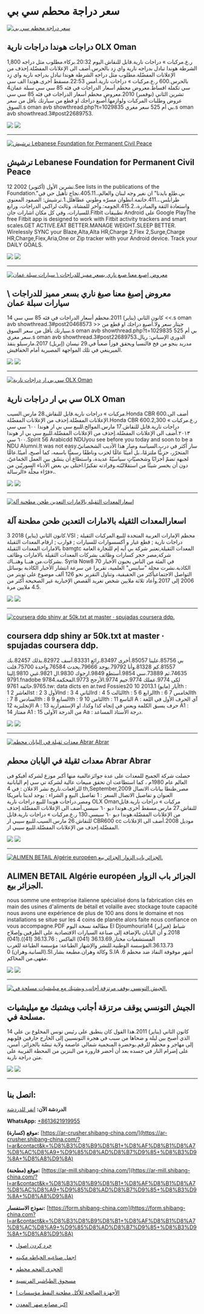 # سعر دراجة محطم سي بي

<a href="https://swt.shibang-china.com/?l=ar&img&k=%D8%B3%D8%B9%D8%B1+%D8%AF%D8%B1%D8%A7%D8%AC%D8%A9+%D9%85%D8%AD%D8%B7%D9%85+%D8%B3%D9%8A+%D8%A8%D9%8A" target="_blank">![سعر دراجة محطم سي بي](http://static.shibang-china.com/all-800x300/1119.jpg)</a>

## دراجات هوندا دراجات نارية OLX Oman
1,800 ر.ع.مركبات » دراجات نارية.قابل للنقاش.اليوم 20:32.بركاء.مطلوب مثل دراجه الشرطة هوندا تبادل بدراجه نارية واي زِد بالحرس.أضف الى الإعلانات المفضّلة.إحذف من الإعلانات المفضّلة.مطلوب مثل دراجه الشرطة هوندا تبادل بدراجه نارية واي زِد بالحرس.600 ر.ع.مركبات » دراجات نارية.أمس 22:53.مسقط أخرى.هوندا الف سي سي تكملة اقساط.معروض محطم أسعار الدراجات في فئه 85 سي سي سبلة عمان4 تشرين الثاني (نوفمبر) 2010.معروض محطم أسعار الدراجات في فئه 85 سي سي عروض وطلبات المركبات ولوازمها.أصبغ دراجك او قطع من سيارتك بأقل من سعر السوق.s oman avb showthread.php?t=1029835 بي أم 525 سعر مغري.s oman avb showthread.3#post22689753.


<a href="https://whatsapp.shibangsoft.com/WhatsApp.php" target="_blank" title="WhatsApp">![](http://static.shibang-china.com/icon/whatsapp.png)</a> <a href="https://swt.shibang-china.com/?l=ar&icon&k=%D8%B3%D8%B9%D8%B1+%D8%AF%D8%B1%D8%A7%D8%AC%D8%A9+%D9%85%D8%AD%D8%B7%D9%85+%D8%B3%D9%8A+%D8%A8%D9%8A" target="_blank">![](http://static.shibang-china.com/icon/chat-ar.png)</a>

---

<a href="https://swt.shibang-china.com/?l=ar&img&k=%D8%B3%D8%B9%D8%B1+%D8%AF%D8%B1%D8%A7%D8%AC%D8%A9+%D9%85%D8%AD%D8%B7%D9%85+%D8%B3%D9%8A+%D8%A8%D9%8A" target="_blank">![ترشيش Lebanese Foundation for Permanent Civil Peace](http://static.shibang-china.com/all-800x300/25.jpg)</a>

## ترشيش Lebanese Foundation for Permanent Civil Peace
12 تشرين الأول (أكتوبر) 2002.See lists in the publications of the Foundation.&quot;بي.طلع بايدنا&quot; ان نغير وجه لبنان والعالم،.405.11.نجاح تأهيل حي في طرابلس.،.411.خاتمة.انطوان مسرّه وطوني عطاهلل.1.ترشيش: الصمود المعنوي واستعادة الثقة والمبادرة،.415.2.الجومه:.وآخر للمشاة، وثالث لراكبي الدراجات، ورابع للسيارات، وفي كل مكان اشارات جان.Fitbit تطبيقات Android على Google PlayThe free Fitbit app is designed to work with Fitbit activity trackers and smart scales.GET ACTIVE.EAT BETTER.MANAGE WEIGHT.SLEEP BETTER. Wirelessly SYNC your Blaze,Alta,Alta HR,Charge 2,Flex 2,Surge,Charge HR,Charge,Flex,Aria,One or Zip tracker with your Android device. Track your DAILY GOALS.


<a href="https://whatsapp.shibangsoft.com/WhatsApp.php" target="_blank" title="WhatsApp">![](http://static.shibang-china.com/icon/whatsapp.png)</a> <a href="https://swt.shibang-china.com/?l=ar&icon&k=%D8%B3%D8%B9%D8%B1+%D8%AF%D8%B1%D8%A7%D8%AC%D8%A9+%D9%85%D8%AD%D8%B7%D9%85+%D8%B3%D9%8A+%D8%A8%D9%8A" target="_blank">![](http://static.shibang-china.com/icon/chat-ar.png)</a>

---

<a href="https://swt.shibang-china.com/?l=ar&img&k=%D8%B3%D8%B9%D8%B1+%D8%AF%D8%B1%D8%A7%D8%AC%D8%A9+%D9%85%D8%AD%D8%B7%D9%85+%D8%B3%D9%8A+%D8%A8%D9%8A" target="_blank">![معروض إصبغ معنا صبغ ناري بسعر مميز للدراجات \ سيارات سبلة عمان](http://static.shibang-china.com/all-800x300/627.jpg)</a>

## معروض إصبغ معنا صبغ ناري بسعر مميز للدراجات \ سيارات سبلة عمان
14 كانون الثاني (يناير) 2011.محطم أسعار الدراجات في فئه 85 سي سي &lt;&lt;.s oman avb showthread.3#post20468573 &gt;&gt; جيتار سعر ولا.أصبغ دراجك او قطع من سيارتك بأقل من سعر السوق.s oman avb showthread.php?t=1029835 بي أم 525 سعر مغري.s oman avb showthread.3#post22689753.الدوري الإسباني: ريال مدريد ينجو من فخ فالنسيا ويحقق فوزاً صعباً في.29 نيسان (إبريل) 2017.مارسيلو ينقذ الميرينغي في تلك المواجهة المصيرية أمام الخفافيش.


<a href="https://whatsapp.shibangsoft.com/WhatsApp.php" target="_blank" title="WhatsApp">![](http://static.shibang-china.com/icon/whatsapp.png)</a> <a href="https://swt.shibang-china.com/?l=ar&icon&k=%D8%B3%D8%B9%D8%B1+%D8%AF%D8%B1%D8%A7%D8%AC%D8%A9+%D9%85%D8%AD%D8%B7%D9%85+%D8%B3%D9%8A+%D8%A8%D9%8A" target="_blank">![](http://static.shibang-china.com/icon/chat-ar.png)</a>

---

<a href="https://swt.shibang-china.com/?l=ar&img&k=%D8%B3%D8%B9%D8%B1+%D8%AF%D8%B1%D8%A7%D8%AC%D8%A9+%D9%85%D8%AD%D8%B7%D9%85+%D8%B3%D9%8A+%D8%A8%D9%8A" target="_blank">![سي بي ار دراجات نارية OLX Oman](http://static.shibang-china.com/all-800x300/335.jpg)</a>

## سي بي ار دراجات نارية OLX Oman
مركبات » دراجات نارية.قابل للنقاش.28 مارس.السيب.Honda CBR 600.أضف الى الإعلانات المفضّلة.إحذف من الإعلانات المفضّلة.Honda CBR 600.2,300 ر.ع.مركبات » دراجات نارية.قابل للنقاش.17 مارس.الموالح.للبيع سي بي ار هوندا ٦٠٠ سي سي ٢٠١٣.أضف الى الإعلانات المفضّلة.إحذف من الإعلانات المفضّلة.للبيع سي بي ار هوندا ٦٠٠ سي.Spirit 56 Arabicdd NDUyou see before you today and soon to be a NDU Alumni.It was not easy.ﺳﺎﺭ ﺃﻛﺜﺮ ﻓﻲ ﺩﺭﺏ.ﺍﻟﺴﻴﺎﺳﺔ ﻭﺻﺎﺭ ﻫﺬﺍ ﺍﻷﺩﻳﺐ ﺍﻟﺸﺨﺼﺎﻧﻲّ ﺍﻟﻤﺘﺤﺮّﺭ، ﺣﺰﺑﻴًّﺎ ﻣﻠﺘﺰﻣًﺎ،.ﺑﻞ ﺃﻣﻴﻨًﺎ ﻋﺎﻣًّﺎ ﻟﺤﺰﺏ ﻭﻧﺎﻃﻘًﺎ ﺭﺳﻤﻴًّﺎ ﺑﺎﺳﻤﻪ، ﻛﻤﺎ ﺃﺻﺒﺢ، ﺃﻣﻴﻨًﺎ.ﻋﺎﻣًّﺎ ﻟﺠﺒﻬﺔ ﺗﻀﻢّ ﺃﺣﺰﺍﺑًﺎ ﻭﺷﺨﺼﻴّﺎﺕٍ ﺳﻴﺎﺳﻴّﺔً ﻋﺪﻳﺪﺓ، ﻭﺍﺳﺘﻄﺎﻉ.ﺃﻥ ﻳﻨﺴّﻖ ﺑﻴﻦ ﺍﻟﻌﻤﻞ ﺍﻟﺠَﻤﺎﻋﻲّ، ﺩﻭﻥ ﺃﻥ ﻳﺨﺴﺮ ﺷﻴﺌًﺎ ﻣﻦ ﺍﺳﺘﻘﻼﻟﻴّﺘﻪ.ﻭﻓﺮﺍﺩﺗﻪ ﺗﻔﻜﻴﺮًﺍ.ﺍﺧﺘﻠﻰ ﺑﻲ ﺑﻌﺾ ﺍﻷﺩﺑﺎﺀ ﺍﻟﺴﻮﺭﻳّﻴﻦ ﻣﻦ ﻗﺮّﺍﺀ ﻣﺠﻠّﺔ «ﺍﻟﺮﺳﺎﻟﺔ»،.


<a href="https://whatsapp.shibangsoft.com/WhatsApp.php" target="_blank" title="WhatsApp">![](http://static.shibang-china.com/icon/whatsapp.png)</a> <a href="https://swt.shibang-china.com/?l=ar&icon&k=%D8%B3%D8%B9%D8%B1+%D8%AF%D8%B1%D8%A7%D8%AC%D8%A9+%D9%85%D8%AD%D8%B7%D9%85+%D8%B3%D9%8A+%D8%A8%D9%8A" target="_blank">![](http://static.shibang-china.com/icon/chat-ar.png)</a>

---

<a href="https://swt.shibang-china.com/?l=ar&img&k=%D8%B3%D8%B9%D8%B1+%D8%AF%D8%B1%D8%A7%D8%AC%D8%A9+%D9%85%D8%AD%D8%B7%D9%85+%D8%B3%D9%8A+%D8%A8%D9%8A" target="_blank">![اسعارالمعدات الثقيله بالامارات التعدين طحن مطحنة آلة](http://static.shibang-china.com/all-800x300/48.jpg)</a>

## اسعارالمعدات الثقيله بالامارات التعدين طحن مطحنة آلة
3 كانون الثاني (يناير) 2018.VSI محطم الإمارات العربية المتحدة للبيع.المركبات الثقيلة ; دراجات نارية ; قطع غيار و أكسسوارات للسيارات ; قوارب ; ارقام.المعدات الثقيلة بالامارات المعدات الثقيلة bamgtc المعدات الثقيلة,تعتبر شركة بي أيه إم للتجارة العامة شركة,مصر حجر كسارات وظائف بشركات المعدات الثقيلة بالامارات وظائف بشركات.من هنــا وهنــاك. Syria Now8 70 في المئة من الناس يحبون الأخبار الكاذبة.نشرت مجلة &quot;ساينس&quot; العلمية، تقريرا عن سرعة انتشار الأخبار الكاذبة ب​وسائل التواصل الاجتماعي​ أكثر من الحقيقية، وتناول التقرير نحو 126 ألف موضوع على ​تويتر​ من 2006 إلى 2017.وأعاد ثلاثة ملايين شخص تغريد القصص الإخبارية غير الصحيحة أكثر من 4.5 ملايين مرة.


<a href="https://whatsapp.shibangsoft.com/WhatsApp.php" target="_blank" title="WhatsApp">![](http://static.shibang-china.com/icon/whatsapp.png)</a> <a href="https://swt.shibang-china.com/?l=ar&icon&k=%D8%B3%D8%B9%D8%B1+%D8%AF%D8%B1%D8%A7%D8%AC%D8%A9+%D9%85%D8%AD%D8%B7%D9%85+%D8%B3%D9%8A+%D8%A8%D9%8A" target="_blank">![](http://static.shibang-china.com/icon/chat-ar.png)</a>

---

<a href="https://swt.shibang-china.com/?l=ar&img&k=%D8%B3%D8%B9%D8%B1+%D8%AF%D8%B1%D8%A7%D8%AC%D8%A9+%D9%85%D8%AD%D8%B7%D9%85+%D8%B3%D9%8A+%D8%A8%D9%8A" target="_blank">![coursera ddp shiny ar 50k.txt at master · spujadas coursera ddp.](http://static.shibang-china.com/all-800x300/286.jpg)</a>

## coursera ddp shiny ar 50k.txt at master · spujadas coursera ddp.
بي 85756.علينا 85057.أخرى 83497.رائع 83331.آسف 82972.بذلك 82457.بك 81557.كم 81328.وأنا 79792.يوجد 79666.يحدث 76584.واحدة 75700.قلت 74635.ثم 73889.سي 9854.أستطع 9849.ارجوك 9830.ال 9821.غبي 9810.إلينا 9791.fnadobe 9784.لكى 9774.عملك 9774.جيم 9774.الأرجح 9773.المحكمة 9765.خائفة 9761.tw: data dicts en ar.twd Fossies20 أيار (مايو) 2013.1 10th : العاشر 2 1st : الأول 3 2nd : الثاني 4 3rd : الثالث 5 4th : الرابع 6 5th : الخامس 7 6th : السادس 8 7th : السابع 9 8th : الثامن 10 9th : التاسع 11 A : آي الحرف الأول في اللغة الإنجليزية 12 A : حرف يسبق الكلمة ويعني في إتجاه كذا وكذا، او الإستمرارية 13 A1 : ممتاز 14 A1 : من الدرجة الأولى 15 Aa : درجة الأستاذ المساعد.


<a href="https://whatsapp.shibangsoft.com/WhatsApp.php" target="_blank" title="WhatsApp">![](http://static.shibang-china.com/icon/whatsapp.png)</a> <a href="https://swt.shibang-china.com/?l=ar&icon&k=%D8%B3%D8%B9%D8%B1+%D8%AF%D8%B1%D8%A7%D8%AC%D8%A9+%D9%85%D8%AD%D8%B7%D9%85+%D8%B3%D9%8A+%D8%A8%D9%8A" target="_blank">![](http://static.shibang-china.com/icon/chat-ar.png)</a>

---

<a href="https://swt.shibang-china.com/?l=ar&img&k=%D8%B3%D8%B9%D8%B1+%D8%AF%D8%B1%D8%A7%D8%AC%D8%A9+%D9%85%D8%AD%D8%B7%D9%85+%D8%B3%D9%8A+%D8%A8%D9%8A" target="_blank">![معدات ثقيلة في اليابان محطم Abrar Abrar](http://static.shibang-china.com/all-800x300/490.jpg)</a>

## معدات ثقيلة في اليابان محطم Abrar Abrar
حصلت شركة الجميح للمعدات على عدة جوائزعالمية منها أكبر موزع لشركة أفيكو فى العالم عام 1980م ، كما استطاعت ان تحقق مبيعات عالية لشركة تي سي إم اليابانية للرافعات.تاريخ نشر الاعلان : في 4 th,September,2009 مصر,طنطا بيانات الاتصال العنوان و تفاصيل الاتصال السعر : 1 تفاصيل البيع و الشراء : يوجد لدينا بأمريكا ومصر.دراجات هوندا للبيع دراجات نارية OLX Omanمركبات » دراجات نارية.قابل للنقاش.27 مارس.مسقط أخرى.هوندا ديو ٦٠ سيسي.أضف الى الإعلانات المفضّلة.إحذف من الإعلانات المفضّلة.هوندا ديو ٦٠ سيسي.130 ر.ع.مركبات » دراجات نارية.قابل للنقاش.26 مارس.السيب.للبيع سيبي ار CBR600 cc موديل 2008.أضف الى الإعلانات المفضّلة.إحذف من الإعلانات المفضّلة.للبيع سيبي ار.


<a href="https://whatsapp.shibangsoft.com/WhatsApp.php" target="_blank" title="WhatsApp">![](http://static.shibang-china.com/icon/whatsapp.png)</a> <a href="https://swt.shibang-china.com/?l=ar&icon&k=%D8%B3%D8%B9%D8%B1+%D8%AF%D8%B1%D8%A7%D8%AC%D8%A9+%D9%85%D8%AD%D8%B7%D9%85+%D8%B3%D9%8A+%D8%A8%D9%8A" target="_blank">![](http://static.shibang-china.com/icon/chat-ar.png)</a>

---

<a href="https://swt.shibang-china.com/?l=ar&img&k=%D8%B3%D8%B9%D8%B1+%D8%AF%D8%B1%D8%A7%D8%AC%D8%A9+%D9%85%D8%AD%D8%B7%D9%85+%D8%B3%D9%8A+%D8%A8%D9%8A" target="_blank">![ALIMEN BETAIL Algérie européen الجزائر باب الزوار الجزائر بيع.](http://static.shibang-china.com/all-800x300/555.jpg)</a>

## ALIMEN BETAIL Algérie européen الجزائر باب الزوار الجزائر بيع.
nous somme une entreprise italienne spécialisé dons la fabrication clés en main des usines d&#39;aliments de bétail et volaille avec stockage toute capacité nous avons une expérience de plus de 100 ans dons le domaine et nos installations se situe sur les 4 coins de planéte alors faite nous confiance on vous accompagne.PDF مطالعة نسخة اليوم El Djoumhouria14 شباط (فبراير) 2018.و أن اليابان بالإضافة إلى صناعة السيارات الاقتصادية على الطرفين.وإصلاح المستشفيات مختار.36.13.69 (041) الفاكس : 36.13.76 (41)).(041) 36.13.73.المؤسسة الوطنية.للنشر والإشهار الطباعة: مؤسسة الطباعة للغرب (السانية.وهران) 0.SI.وكالة وهران.مطبعة بشار S.IA .6 أشهر موقوفة النفاذ ضد محطم مقهى.من المحاكم.


<a href="https://whatsapp.shibangsoft.com/WhatsApp.php" target="_blank" title="WhatsApp">![](http://static.shibang-china.com/icon/whatsapp.png)</a> <a href="https://swt.shibang-china.com/?l=ar&icon&k=%D8%B3%D8%B9%D8%B1+%D8%AF%D8%B1%D8%A7%D8%AC%D8%A9+%D9%85%D8%AD%D8%B7%D9%85+%D8%B3%D9%8A+%D8%A8%D9%8A" target="_blank">![](http://static.shibang-china.com/icon/chat-ar.png)</a>

---

<a href="https://swt.shibang-china.com/?l=ar&img&k=%D8%B3%D8%B9%D8%B1+%D8%AF%D8%B1%D8%A7%D8%AC%D8%A9+%D9%85%D8%AD%D8%B7%D9%85+%D8%B3%D9%8A+%D8%A8%D9%8A" target="_blank">![الجيش التونسي يوقف مرتزقة أجانب ويشتبك مع ميليشيات مسلحة في.](http://static.shibang-china.com/all-800x300/341.jpg)</a>

## الجيش التونسي يوقف مرتزقة أجانب ويشتبك مع ميليشيات مسلحة في.
14 كانون الثاني (يناير) 2011.هذا القول كان ينطبق على رئيس تونس المخلوع بن علي الذي أصبح بين ليلة و ضحاها من سبب في هجرة التونسيين إلى الخارج حارقين قلوبهم إلى مهاجر و محطم للرقم.بوخضرة المنجمية شمالي عاصمة ولاية تبسّة بالجزائر، أمس، على إضرام النار في جسده بعد أن أحضر قارورة من البنزين من المحطة القريبة على متن دراجة نارية.

<a href="https://whatsapp.shibangsoft.com/WhatsApp.php" target="_blank" title="WhatsApp">![](http://static.shibang-china.com/icon/whatsapp.png)</a> <a href="https://swt.shibang-china.com/?l=ar&icon&k=%D8%B3%D8%B9%D8%B1+%D8%AF%D8%B1%D8%A7%D8%AC%D8%A9+%D9%85%D8%AD%D8%B7%D9%85+%D8%B3%D9%8A+%D8%A8%D9%8A" target="_blank">![](http://static.shibang-china.com/icon/chat-ar.png)</a>

---
## اتصل بنا:

**الدردشة الآن:** [انقر للدردشة](https://swt.shibang-china.com?l=ar&contact&k=%D8%B3%D8%B9%D8%B1+%D8%AF%D8%B1%D8%A7%D8%AC%D8%A9+%D9%85%D8%AD%D8%B7%D9%85+%D8%B3%D9%8A+%D8%A8%D9%8A)

**WhatsApp:**  [+8613621919955](https://whatsapp.shibangsoft.com/WhatsApp.php)

**موقع (كسارة):** [https://ar-crusher.shibang-china.com/](https://ar-crusher.shibang-china.com/?l=ar&contact&k=%D8%B3%D8%B9%D8%B1+%D8%AF%D8%B1%D8%A7%D8%AC%D8%A9+%D9%85%D8%AD%D8%B7%D9%85+%D8%B3%D9%8A+%D8%A8%D9%8A)

**موقع (مطحنة):** [https://ar-mill.shibang-china.com/](https://ar-mill.shibang-china.com/?l=ar&contact&k=%D8%B3%D8%B9%D8%B1+%D8%AF%D8%B1%D8%A7%D8%AC%D8%A9+%D9%85%D8%AD%D8%B7%D9%85+%D8%B3%D9%8A+%D8%A8%D9%8A)

**نموذج الاستفسار:** [https://form.shibang-china.com](https://form.shibang-china.com?l=ar&contact&k=%D8%B3%D8%B9%D8%B1+%D8%AF%D8%B1%D8%A7%D8%AC%D8%A9+%D9%85%D8%AD%D8%B7%D9%85+%D8%B3%D9%8A+%D8%A8%D9%8A)

* [خرد کردن اصول](../21/%D8%AE%D8%B1%D8%AF%20%DA%A9%D8%B1%D8%AF%D9%86%20%D8%A7%D8%B5%D9%88%D9%84.md)

* [اجمل صناعيه الخياطه مكينه](../21/%D8%A7%D8%AC%D9%85%D9%84%20%D8%B5%D9%86%D8%A7%D8%B9%D9%8A%D9%87%20%D8%A7%D9%84%D8%AE%D9%8A%D8%A7%D8%B7%D9%87%20%D9%85%D9%83%D9%8A%D9%86%D9%87.md)

* [الحجري الفحم محطم](../21/%D8%A7%D9%84%D8%AD%D8%AC%D8%B1%D9%8A%20%D8%A7%D9%84%D9%81%D8%AD%D9%85%20%D9%85%D8%AD%D8%B7%D9%85.md)

* [مسحوق الطباشير الفرنسية](../22/%D9%85%D8%B3%D8%AD%D9%88%D9%82%20%D8%A7%D9%84%D8%B7%D8%A8%D8%A7%D8%B4%D9%8A%D8%B1%20%D8%A7%D9%84%D9%81%D8%B1%D9%86%D8%B3%D9%8A%D8%A9.md)

* [الأجهزة الصالحة للأكل مطحنة النفط مؤسسات ا](../22/%D8%A7%D9%84%D8%A3%D8%AC%D9%87%D8%B2%D8%A9%20%D8%A7%D9%84%D8%B5%D8%A7%D9%84%D8%AD%D8%A9%20%D9%84%D9%84%D8%A3%D9%83%D9%84%20%D9%85%D8%B7%D8%AD%D9%86%D8%A9%20%D8%A7%D9%84%D9%86%D9%81%D8%B7%20%D9%85%D8%A4%D8%B3%D8%B3%D8%A7%D8%AA%20%D8%A7.md)

* [اكبر مصانع صهر المعدن](../22/%D8%A7%D9%83%D8%A8%D8%B1%20%D9%85%D8%B5%D8%A7%D9%86%D8%B9%20%D8%B5%D9%87%D8%B1%20%D8%A7%D9%84%D9%85%D8%B9%D8%AF%D9%86.md)